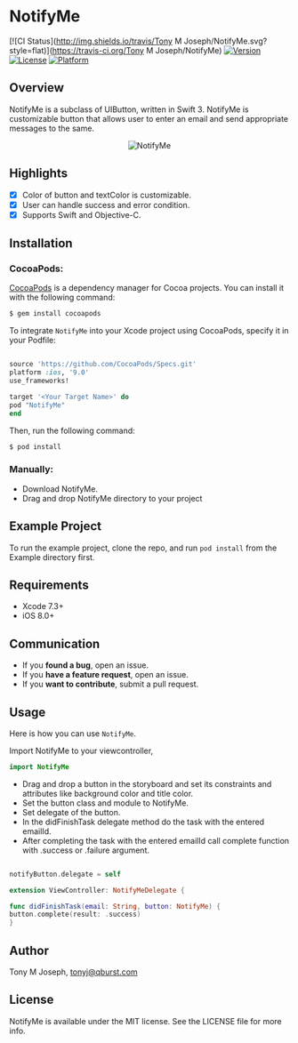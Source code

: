 # NotifyMe

[![CI Status](http://img.shields.io/travis/Tony M Joseph/NotifyMe.svg?style=flat)](https://travis-ci.org/Tony M Joseph/NotifyMe)
[![Version](https://img.shields.io/cocoapods/v/NotifyMe.svg?style=flat)](http://cocoapods.org/pods/NotifyMe)
[![License](https://img.shields.io/cocoapods/l/NotifyMe.svg?style=flat)](http://cocoapods.org/pods/NotifyMe)
[![Platform](https://img.shields.io/cocoapods/p/NotifyMe.svg?style=flat)](http://cocoapods.org/pods/NotifyMe)

## Overview

NotifyMe is a subclass of UIButton, written in Swift 3. NotifyMe is customizable button that allows user to enter an email and send appropriate messages to the same.

<p align="center">
<img src="http://i.imgur.com/PNqtDQ7.gif" alt="NotifyMe" />
</p>


## Highlights

- [x] Color of button and textColor is customizable.
- [x] User can handle success and error condition.
- [x] Supports Swift and Objective-C.

## Installation

### CocoaPods:

[CocoaPods](http://cocoapods.org) is a dependency manager for Cocoa projects. You can install it with the following command:

```bash
$ gem install cocoapods
```

To integrate `NotifyMe` into your Xcode project using CocoaPods, specify it in your Podfile:
```ruby

source 'https://github.com/CocoaPods/Specs.git'
platform :ios, '9.0'
use_frameworks!

target '<Your Target Name>' do
pod "NotifyMe"
end
```

Then, run the following command:

```bash
$ pod install
```

### Manually:

* Download NotifyMe.
* Drag and drop NotifyMe directory to your project


## Example Project

To run the example project, clone the repo, and run `pod install` from the Example directory first.

## Requirements
* Xcode 7.3+
* iOS 8.0+

## Communication

- If you **found a bug**, open an issue.
- If you **have a feature request**, open an issue.
- If you **want to contribute**, submit a pull request.

## Usage

Here is how you can use `NotifyMe`. 

Import NotifyMe to your viewcontroller,

```swift
import NotifyMe
```

* Drag and drop a button in the storyboard and set its constraints and attributes like background color and title color.
* Set the button class and module to NotifyMe.
* Set delegate of the button.
* In the didFinishTask delegate method do the task with the entered emailId.
* After completing the task with the entered emailId call complete function with .success or .failure argument.

```swift

notifyButton.delegate = self

extension ViewController: NotifyMeDelegate {

func didFinishTask(email: String, button: NotifyMe) {
button.complete(result: .success)
}
```

## Author

Tony M Joseph, tonyj@qburst.com

## License

NotifyMe is available under the MIT license. See the LICENSE file for more info.

